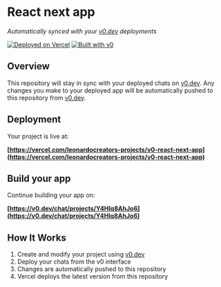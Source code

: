 # React next app

*Automatically synced with your [v0.dev](https://v0.dev) deployments*

[![Deployed on Vercel](https://img.shields.io/badge/Deployed%20on-Vercel-black?style=for-the-badge&logo=vercel)](https://vercel.com/leonardocreators-projects/v0-react-next-app)
[![Built with v0](https://img.shields.io/badge/Built%20with-v0.dev-black?style=for-the-badge)](https://v0.dev/chat/projects/Y4HIq8AhJo6)

## Overview

This repository will stay in sync with your deployed chats on [v0.dev](https://v0.dev).
Any changes you make to your deployed app will be automatically pushed to this repository from [v0.dev](https://v0.dev).

## Deployment

Your project is live at:

**[https://vercel.com/leonardocreators-projects/v0-react-next-app](https://vercel.com/leonardocreators-projects/v0-react-next-app)**

## Build your app

Continue building your app on:

**[https://v0.dev/chat/projects/Y4HIq8AhJo6](https://v0.dev/chat/projects/Y4HIq8AhJo6)**

## How It Works

1. Create and modify your project using [v0.dev](https://v0.dev)
2. Deploy your chats from the v0 interface
3. Changes are automatically pushed to this repository
4. Vercel deploys the latest version from this repository
